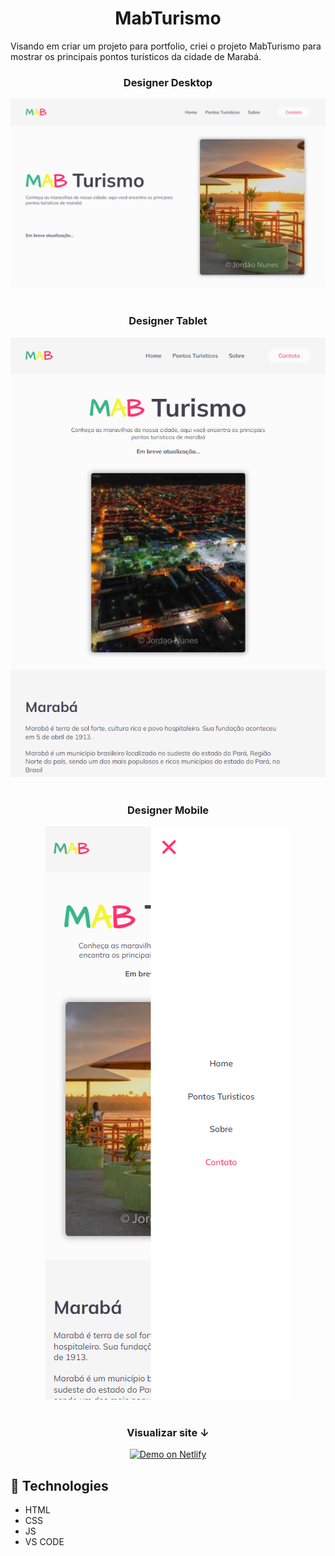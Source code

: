 <h1 align="center">MabTurismo</h1>

Visando em criar um projeto para portfolio, criei o projeto MabTurismo para mostrar os principais pontos turísticos da cidade de Marabá.

<h3 align="center">Designer Desktop</h3>
<div align="center">
<img alt="Mab Desktop" src="https://github.com/thicz/mab/blob/master/mab.png">
</div>
<br>
<h3 align="center">Designer Tablet</h3>
<div align="center">
<img alt="Mab Desktop" src="https://github.com/thicz/mab/blob/master/mabtablet.png">
</div>
<br>
<h3 align="center">Designer Mobile</h3>
<div align="center">
<img alt="Mab Desktop" src="https://github.com/thicz/mab/blob/master/mabmobile.png">
</div>
<br>

<h3 align="center">Visualizar site ↓</h3>
<p align="center">
  <a href="https://mabturismo.netlify.app/" target="_blank">
    <img alt="Demo on Netlify" src="https://res.cloudinary.com/lukemorales/image/upload/v1599785319/readme_logos/demo_on_netlify_umjmch.png">
  </a>
</p>

## :rocket: Technologies

- HTML
- CSS
- JS
- VS CODE
